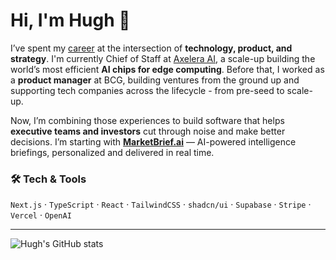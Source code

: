# Hi, I'm Hugh 👋

I’ve spent my [career](https://www.linkedin.com/in/hb399/) at the intersection of **technology, product, and strategy**. I'm currently Chief of Staff at [Axelera AI](https://www.axelera.ai), a scale-up building the world’s most efficient **AI chips for edge computing**. Before that, I worked as a **product manager** at BCG, building ventures from the ground up and supporting tech companies across the lifecycle - from pre-seed to scale-up.  

Now, I’m combining those experiences to build software that helps **executive teams and investors** cut through noise and make better decisions. I’m starting with **[MarketBrief.ai](https://marketbrief.ai)** — AI-powered intelligence briefings, personalized and delivered in real time.

### 🛠️ Tech & Tools
`Next.js` · `TypeScript` · `React` · `TailwindCSS` · `shadcn/ui` · `Supabase` · `Stripe` · `Vercel` · `OpenAI`

---

![Hugh's GitHub stats](https://github-readme-stats.vercel.app/api?username=HughaBrown&show_icons=true&theme=default)
